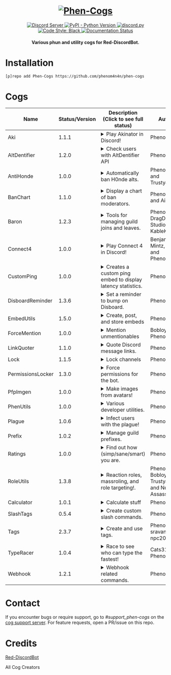 <h1 align="center">
  <a href="https://github.com/phenom4n4n/phen-cogs"><img src="https://i.imgur.com/dIOX12K.png" alt="Phen-Cogs"></a>
</h1>

<p align="center">
  <a href="https://discord.gg/cGJ8JmX">
    <img src="https://discordapp.com/api/guilds/631306089366945821/widget.png?style=shield" alt="Discord Server">
  </a>
  <a href="https://www.python.org/downloads/">
    <img alt="PyPI - Python Version" src="https://img.shields.io/pypi/pyversions/Red-Discordbot">
  </a>
  <a href="https://github.com/Rapptz/discord.py/">
     <img src="https://img.shields.io/badge/discord-py-blue.svg" alt="discord.py">
  </a>
  <a href="https://github.com/ambv/black">
    <img src="https://img.shields.io/badge/code%20style-black-000000.svg" alt="Code Style: Black">
  </a>
  <a href='https://phen-cogs.readthedocs.io/en/latest/?badge=latest'>
      <img src='https://readthedocs.org/projects/phen-cogs/badge/?version=latest' alt='Documentation Status' />
  </a>
</p>
<h4 align="center">Various phun and utility cogs for Red-DiscordBot.</h4>

# Installation
`[p]repo add Phen-Cogs https://github.com/phenom4n4n/phen-cogs`

# Cogs
| Name              | Status/Version   | Description (Click to see full status)                                                                                                                     | Authors                                            |
|-------------------|------------------|------------------------------------------------------------------------------------------------------------------------------------------------------------|----------------------------------------------------|
| Aki               | 1.1.1            | <details><summary>Play Akinator in Discord!</summary>Play Akinator in Discord!</details>                                                                   | PhenoM4n4n                                         |
| AltDentifier      | 1.2.0            | <details><summary>Check users with AltDentifier API</summary>Check users with AltDentifier API</details>                                                   | PhenoM4n4n                                         |
| AntiHonde         | 1.0.0            | <details><summary>Automatically ban H0nde alts.</summary>Automatically ban H0nde alts.</details>                                                           | PhenoM4n4n and TrustyJAID                          |
| BanChart          | 1.1.0            | <details><summary>Display a chart of ban moderators.</summary>Display a chart of ban moderators.</details>                                                 | PhenoM4n4n and Aikaterna                           |
| Baron             | 1.2.3            | <details><summary>Tools for managing guild joins and leaves.</summary>Tools for managing guild joins and leaves.</details>                                 | PhenoM4n4n, DragDev Studios, and KableKompany      |
| Connect4          | 1.0.0            | <details><summary>Play Connect 4 in Discord!</summary>Play Connect 4 in Discord!</details>                                                                 | Benjamin Mintz, flare, and PhenoM4n4n              |
| CustomPing        | 1.0.0            | <details><summary>Creates a custom ping embed to display latency statistics.</summary>Creates a custom ping embed to display latency statistics.</details> | PhenoM4n4n                                         |
| DisboardReminder  | 1.3.6            | <details><summary>Set a reminder to bump on Disboard.</summary>Set a reminder to bump on Disboard.</details>                                               | PhenoM4n4n                                         |
| EmbedUtils        | 1.5.0            | <details><summary>Create, post, and store embeds</summary>Create, post, and store embeds.</details>                                                        | PhenoM4n4n                                         |
| ForceMention      | 1.0.0            | <details><summary>Mention unmentionables</summary>Mentions roles that are unmentionable</details>                                                          | Bobloy and PhenoM4n4n                              |
| LinkQuoter        | 1.1.0            | <details><summary>Quote Discord message links.</summary>Quote Discord message links.</details>                                                             | PhenoM4n4n                                         |
| Lock              | 1.1.5            | <details><summary>Lock channels</summary>Lock channels or the whole server</details>                                                                       | PhenoM4n4n                                         |
| PermissionsLocker | 1.3.0            | <details><summary>Force permissions for the bot.</summary>Lock bot commands to a certain permissions set.</details>                                        | PhenoM4n4n                                         |
| PfpImgen          | 1.0.0            | <details><summary>Make images from avatars!</summary>Make images from avatars!</details>                                                                   | PhenoM4n4n                                         |
| PhenUtils         | 1.0.0            | <details><summary>Various developer utilities.</summary>Various developer utilities.</details>                                                             | PhenoM4n4n                                         |
| Plague            | 1.0.6            | <details><summary>Infect users with the plague!</summary>Plague game with a doctor and plaguebearer.</details>                                             | PhenoM4n4n                                         |
| Prefix            | 1.0.2            | <details><summary>Manage guild prefixes.</summary>Manage guild prefixes more extensively.</details>                                                        | PhenoM4n4n                                         |
| Ratings           | 1.0.0            | <details><summary>Find out how (simp/sane/smart) you are.</summary>Rate yourself on many things.</details>                                                 | PhenoM4n4n                                         |
| RoleUtils         | 1.3.8            | <details><summary>Reaction roles, massroling, and role targeting!.</summary>Reaction roles, massroling, and role targeting!.</details>                     | PhenoM4n4n, Bobloy, TrustyJaid, and Neuro Assassin |
| Calculator        | 1.0.1            | <details><summary>Calculate stuff</summary>Calculate stuff</details>                                                                                       | PhenoM4n4n                                         |
| SlashTags         | 0.5.4            | <details><summary>Create custom slash commands.</summary>Create custom slash commands.</details>                                                           | PhenoM4n4n                                         |
| Tags              | 2.3.7            | <details><summary>Create and use tags.</summary>Create and use tags.</details>                                                                             | PhenoM4n4n, sravan, and npc203                     |
| TypeRacer         | 1.0.4            | <details><summary>Race to see who can type the fastest!</summary>Race to see who can type the fastest!</details>                                           | Cats3153 and PhenoM4n4n                            |
| Webhook           | 1.2.1            | <details><summary>Webhook related commands.</summary>Various webhook commands to create and send messages along webhooks.</details>                        | PhenoM4n4n                                         |

# Contact
If you encounter bugs or require support, go to *#support_phen-cogs* on the [cog support server](https://discord.gg/GET4DVk).
For feature requests, open a PR/issue on this repo.

# Credits
[Red-DiscordBot](https://github.com/Cog-Creators/Red-DiscordBot)

All Cog Creators
